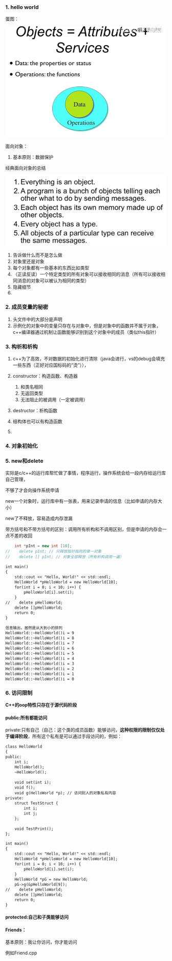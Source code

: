 ### 1. hello world

蛋图：

![image-20221227165229978](studyLog.assets/image-20221227165229978.png)

面向对象：

1. 基本原则：数据保护

经典面向对象的总结

![image-20221227170127692](studyLog.assets/image-20221227170127692.png)

1. 告诉做什么而不是怎么做
2. 对象里还是对象
3. 每个对象都有一些基本的东西比如类型
4. （正读反读）一个特定类型的所有对象可以接收相同的消息（所有可以接收相同消息的对象可以被认为相同的类型）
5. 隐藏细节
6. 

### 2. 成员变量的秘密

1. 头文件中的大部分是声明
2. 示例化的对象中的变量只存在与对象中，但是对象中的函数并不属于对象，c++编译器通过机制让函数能够识别到这个对象中的成员（类似this指针）

### 3. 构析和析构

1. c++为了高效，不对数据的初始化进行清除（java会进行，vs的debug会填充一些东西（正好对应国标码的“烫”）），
2. constructor：构造函数、构造器
   1. 和类名相同
   2. 无返回类型
   3. 无法阻止的被调用（一定被调用）



3. destructor：析构函数
4. 结构体也可以有构造函数
5. 

### 4. 对象初始化



### 5. new和delete

实际是c/c++的运行库帮忙做了事情，程序运行，操作系统会给一段内存给运行库自己管理，

不够了才会向操作系统申请

new一个对象时，运行库中有一张表，用来记录申请的信息（比如申请的内存大小）



new了不释放，容易造成内存泄漏





带方括号和不带方括号的区别：调用所有析构和不调用区别，但是申请的内存会一点不差的收回

```c++
    int *pInt = new int [10];
//    delete pInt; // 只释放指针指向的单一对象
//    delete [] pInt; // 对象全部释放（所有析构调用一遍）
```

```
int main()
{
    std::cout << "Hello, World!" << std::endl;
    HelloWorld *pHelloWorld = new HelloWorld[10];
    for(int i = 0; i < 10; i++) {
        pHelloWorld[i].set(i);
    }
//    delete pHelloWorld;
    delete []pHelloWorld;
    return 0;
}
```

```
信息输出，居然是从大到小的排列
HelloWorld::~HelloWorld()i = 9
HelloWorld::~HelloWorld()i = 8
HelloWorld::~HelloWorld()i = 7
HelloWorld::~HelloWorld()i = 6
HelloWorld::~HelloWorld()i = 5
HelloWorld::~HelloWorld()i = 4
HelloWorld::~HelloWorld()i = 3
HelloWorld::~HelloWorld()i = 2
HelloWorld::~HelloWorld()i = 1
HelloWorld::~HelloWorld()i = 0
```

### 6. 访问限制

**C++的oop特性只存在于源代码阶段**

#### public:所有都能访问

private:只有自己（自己：这个类的成员函数）能够访问，**这种权限的限制仅仅处于编译阶段**，所有这个私有是可以通过手段访问的，例如：

```
class HelloWorld
{
public:
    int i;
    HelloWorld();
    ~HelloWorld();

    void set(int i);
    void f();
    void g(HelloWorld *p); // 访问别人的对象私有内容
private:
    struct TestStruct {
        int i;
        int j;
    };

    void TestPrint();
};
```

```
int main()
{
    std::cout << "Hello, World!" << std::endl;
    HelloWorld *pHelloWorld = new HelloWorld[10];
    for(int i = 0; i < 10; i++) {
        pHelloWorld[i].set(i);
    }
    HelloWorld *pG = new HelloWorld;
    pG->g(&pHelloWorld[9]);
//    delete pHelloWorld;
    delete []pHelloWorld;
    return 0;
}
```

#### protected:自己和子类能够访问



#### Friends：

基本原则：我让你访问，你才能访问

例如Friend.cpp
